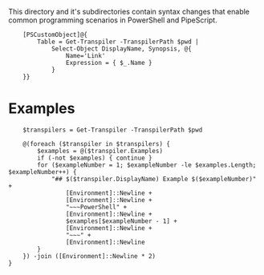 This directory and it's subdirectories contain syntax changes that enable common programming scenarios in PowerShell and PipeScript.

~~~PipeScript{
    [PSCustomObject]@{
        Table = Get-Transpiler -TranspilerPath $pwd |
            Select-Object DisplayName, Synopsis, @{
                Name='Link'
                Expression = { $_.Name }
            }
    }}
~~~

# Examples

~~~PipeScript{
    $transpilers = Get-Transpiler -TranspilerPath $pwd

    @(foreach ($transpiler in $transpilers) {
        $examples = @($transpiler.Examples)
        if (-not $examples) { continue }
        for ($exampleNumber = 1; $exampleNumber -le $examples.Length; $exampleNumber++) {
            "## $($transpiler.DisplayName) Example $($exampleNumber)" + 
                [Environment]::Newline + 
                [Environment]::Newline + 
                "~~~PowerShell" +
                [Environment]::Newline + 
                $examples[$exampleNumber - 1] +
                [Environment]::Newline + 
                "~~~" +
                [Environment]::Newline
        }        
    }) -join ([Environment]::Newline * 2)
}
~~~



